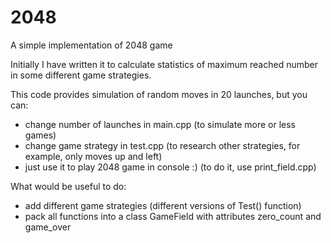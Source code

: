 # 2048

A simple implementation of 2048 game

Initially I have written it to calculate statistics of maximum reached number in some different game strategies.

This code provides simulation of random moves in 20 launches, but you can:
- change number of launches in main.cpp (to simulate more or less games)
- change game strategy in test.cpp (to research other strategies, for example, only moves up and left)
- just use it to play 2048 game in console :)  (to do it, use print_field.cpp)

What would be useful to do:
- add different game strategies (different versions of Test() function)
- pack all functions into a class GameField with attributes zero_count and game_over
